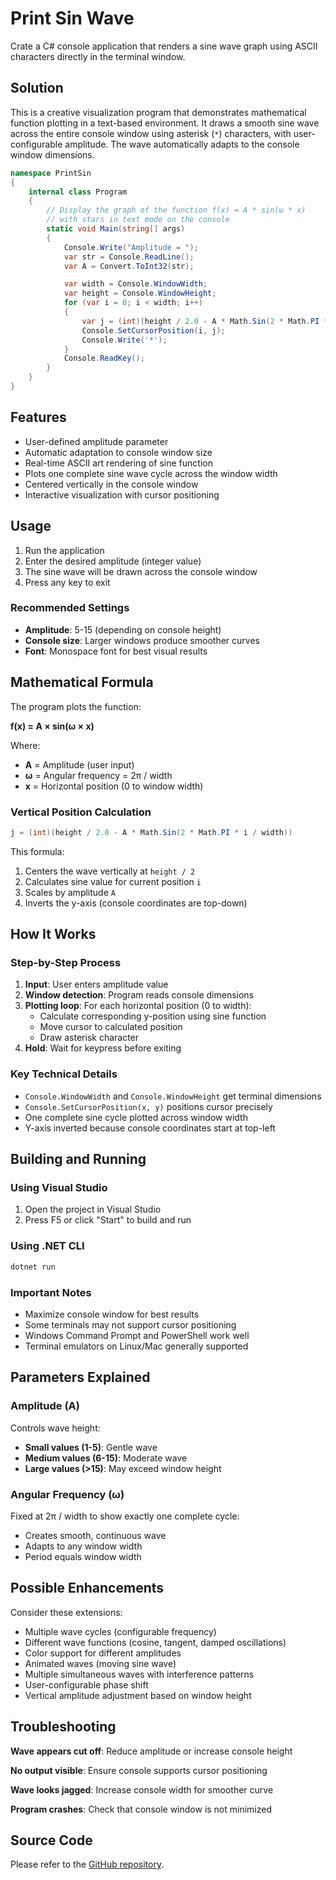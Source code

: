 # Print Sin Wave

Crate a C# console application that renders a sine wave graph using ASCII characters directly in the terminal window.

## Solution

This is a creative visualization program that demonstrates mathematical function plotting in a text-based environment. It draws a smooth sine wave across the entire console window using asterisk (`*`) characters, with user-configurable amplitude. The wave automatically adapts to the console window dimensions.

```cs
namespace PrintSin
{
    internal class Program
    {
        // Display the graph of the function f(x) = A * sin(ω * x)
        // with stars in text mode on the console
        static void Main(string[] args)
        {
            Console.Write("Amplitude = ");
            var str = Console.ReadLine();
            var A = Convert.ToInt32(str);

            var width = Console.WindowWidth;
            var height = Console.WindowHeight;
            for (var i = 0; i < width; i++)
            {
                var j = (int)(height / 2.0 - A * Math.Sin(2 * Math.PI * i / width));
                Console.SetCursorPosition(i, j);
                Console.Write('*');
            }
            Console.ReadKey();
        }
    }
}
```

## Features

- User-defined amplitude parameter
- Automatic adaptation to console window size
- Real-time ASCII art rendering of sine function
- Plots one complete sine wave cycle across the window width
- Centered vertically in the console window
- Interactive visualization with cursor positioning

## Usage

1. Run the application
2. Enter the desired amplitude (integer value)
3. The sine wave will be drawn across the console window
4. Press any key to exit

### Recommended Settings

- **Amplitude**: 5-15 (depending on console height)
- **Console size**: Larger windows produce smoother curves
- **Font**: Monospace font for best visual results

## Mathematical Formula

The program plots the function:

**f(x) = A × sin(ω × x)**

Where:

- **A** = Amplitude (user input)
- **ω** = Angular frequency = 2π / width
- **x** = Horizontal position (0 to window width)

### Vertical Position Calculation

```csharp
j = (int)(height / 2.0 - A * Math.Sin(2 * Math.PI * i / width))
```

This formula:

1. Centers the wave vertically at `height / 2`
2. Calculates sine value for current position `i`
3. Scales by amplitude `A`
4. Inverts the y-axis (console coordinates are top-down)

## How It Works

### Step-by-Step Process

1. **Input**: User enters amplitude value
2. **Window detection**: Program reads console dimensions
3. **Plotting loop**: For each horizontal position (0 to width):
   - Calculate corresponding y-position using sine function
   - Move cursor to calculated position
   - Draw asterisk character
4. **Hold**: Wait for keypress before exiting

### Key Technical Details

- `Console.WindowWidth` and `Console.WindowHeight` get terminal dimensions
- `Console.SetCursorPosition(x, y)` positions cursor precisely
- One complete sine cycle plotted across window width
- Y-axis inverted because console coordinates start at top-left

## Building and Running

### Using Visual Studio

1. Open the project in Visual Studio
2. Press F5 or click "Start" to build and run

### Using .NET CLI

```bash
dotnet run
```

### Important Notes

- Maximize console window for best results
- Some terminals may not support cursor positioning
- Windows Command Prompt and PowerShell work well
- Terminal emulators on Linux/Mac generally supported

## Parameters Explained

### Amplitude (A)

Controls wave height:

- **Small values (1-5)**: Gentle wave
- **Medium values (6-15)**: Moderate wave
- **Large values (>15)**: May exceed window height

### Angular Frequency (ω)

Fixed at 2π / width to show exactly one complete cycle:

- Creates smooth, continuous wave
- Adapts to any window width
- Period equals window width

## Possible Enhancements

Consider these extensions:

- Multiple wave cycles (configurable frequency)
- Different wave functions (cosine, tangent, damped oscillations)
- Color support for different amplitudes
- Animated waves (moving sine wave)
- Multiple simultaneous waves with interference patterns
- User-configurable phase shift
- Vertical amplitude adjustment based on window height

## Troubleshooting

**Wave appears cut off**: Reduce amplitude or increase console height

**No output visible**: Ensure console supports cursor positioning

**Wave looks jagged**: Increase console width for smoother curve

**Program crashes**: Check that console window is not minimized

## Source Code

Please refer to the [GitHub repository](https://github.com/musicvano/Tutorials/tree/main/PrintSin).
